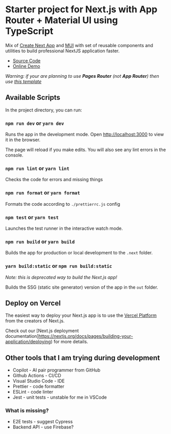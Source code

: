 # Starter project for Next.js with App Router + Material UI using TypeScript

Mix of [Create Next App](https://nextjs.org/docs/pages/api-reference/create-next-app) and [MUI](https://mui.com) with set of reusable components and utilities to build professional NextJS application faster.

- [Source Code](https://github.com/karpolan/nextjs-mui-starter-ts)
- [Online Demo](https://nextjs-mui-starter-ts.vercel.app)

_Warning: if your are planning to use **Pages Router** (not **App Router**) then use [this template](https://github.com/karpolan/nextjs-with-pages-mui-starter-ts)_

## Available Scripts

In the project directory, you can run:

### `npm run dev` or `yarn dev`

Runs the app in the development mode.
Open [http://localhost:3000](http://localhost:3000) to view it in the browser.

The page will reload if you make edits.
You will also see any lint errors in the console.

### `npm run lint` or `yarn lint`

Checks the code for errors and missing things

### `npm run format` or `yarn format`

Formats the code according to `./prettierrc.js` config

### `npm test` or `yarn test`

Launches the test runner in the interactive watch mode.

### `npm run build` or `yarn build`

Builds the app for production or local development to the `.next` folder.

### `yarn build:static` or `npm run build:static`

_Note: this is deprecated way to build the Next.js app!_

Builds the SSG (static site generator) version of the app in the `out` folder.

## Deploy on Vercel

The easiest way to deploy your Next.js app is to use the [Vercel Platform](https://vercel.com/new?utm_medium=default-template&filter=next.js&utm_source=create-next-app&utm_campaign=create-next-app-readme) from the creators of Next.js.

Check out our [Next.js deployment documentation]<https://nextjs.org/docs/pages/building-your-application/deploying>) for more details.

## Other tools that I am trying during development

- Copilot - AI pair programmer from GitHub
- Github Actions - CI/CD
- Visual Studio Code - IDE
- Prettier - code formatter
- ESLint - code linter
- Jest - unit tests - unstable for me in VSCode

### What is missing?

- E2E tests - suggest Cypress
- Backend API - use Firebase?
